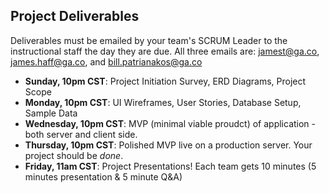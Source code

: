 ## Project Deliverables

Deliverables must be emailed by your team's SCRUM Leader to the instructional staff the day they are due. All three emails are: jamest@ga.co, james.haff@ga.co, and bill.patrianakos@ga.co

* **Sunday, 10pm CST**: Project Initiation Survey, ERD Diagrams, Project Scope
* **Monday, 10pm CST**: UI Wireframes, User Stories, Database Setup, Sample Data
* **Wednesday, 10pm CST**: MVP (minimal viable proudct) of application - both server and client side.
* **Thursday, 10pm CST**: Polished MVP live on a production server. Your project should be *done*.
* **Friday, 11am CST**: Project Presentations! Each team gets 10 minutes (5 minutes presentation & 5 minute Q&A)
